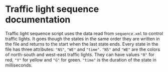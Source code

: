 # Traffic light sequence documentation

Traffic light sequence script uses the data read from `sequence.xml` to control traffic lights. It goes though the states in the same order they are written in the file and returns to the start when the last state ends. Every state in the file has three attributes: `"NS"`, `"WE"` and `"time"`. `"NS"` and `"WE"` are the colors of north-south and west-east traffic lights. They can have values `"R"` for red, `"Y"` for yellow and `"G"` for green. `"time"` is the duration of the state in milliseconds.
